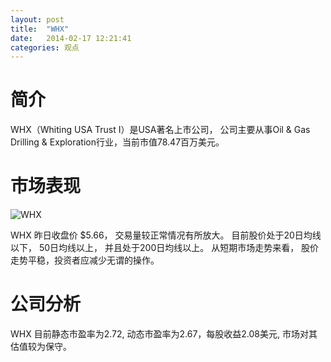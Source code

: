 ```yaml
---
layout: post
title:  "WHX"
date:   2014-02-17 12:21:41
categories: 观点
---
```


# 简介
WHX（Whiting USA Trust I）是USA著名上市公司，
公司主要从事Oil & Gas Drilling & Exploration行业，当前市值78.47百万美元。

# 市场表现

![WHX](http://finviz.com/chart.ashx?t=WHX&ty=c&ta=1&p=d&s=l)

WHX 昨日收盘价 $5.66，
交易量较正常情况有所放大。
目前股价处于20日均线以下，
50日均线以上，
并且处于200日均线以上。
从短期市场走势来看，
股价走势平稳，投资者应减少无谓的操作。

# 公司分析
WHX 目前静态市盈率为2.72, 动态市盈率为2.67，每股收益2.08美元,
市场对其估值较为保守。

